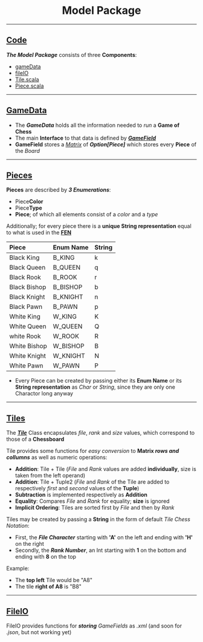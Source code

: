 <p align="center">
  
  <h1 align="center">Model Package</h3>
</p>

---

## [Code](../../controller/src/main/scala/de/htwg/se/chess/model)

**_The Model Package_** consists of three **Components**:

 - [gameData](../../controller/src/main/scala/de/htwg/se/chess/model/gameDataComponent)
 - [fileIO](../../persistence/src/main/scala/de/htwg/se/chess/persistence/fileIOComponent)
 - [Tile.scala](../../utils/src/main/scala/de/htwg/se/chess/util/data/Tile.scala)
 - [Piece.scala](../../utils/src/main/scala/de/htwg/se/chess/util/data/Piece.scala)

---

## [GameData](gamedata)

 - The **_GameData_** holds all the information needed to _run_ a **Game of Chess**
 - The main **Interface** to that data is defined by **_[GameField](../../controller/src/main/scala/de/htwg/se/chess/model/gameDataComponent/GameData.scala)_**
 - **GameField** stores a _[Matrix](../../utils/src/main/scala/de/htwg/se/chess/util/data/Matrix.scala)_ of **_Option\[Piece\]_** which stores every **Piece** of the _Board_

---

## [Pieces](https://www.chessprogramming.org/Pieces)

**Pieces** are described by **_3 Enumerations_**:

 - Piece**Color**
 - Piece**Type**
 - **Piece**; of which all elements consist of a _color_ and a _type_

Additionally; for every piece there is a **unique String representation** equal to what is used in the **[FEN](https://www.chessprogramming.org/Forsyth-Edwards_Notation)**

| **Piece** | **Enum Name** | **String** |
| :-------  | :--------  | :------  |
| Black King | B_KING | k |
| Black Queen | B_QUEEN | q |
| Black Rook | B_ROOK | r |
| Black Bishop | B_BISHOP | b |
| Black Knight | B_KNIGHT | n |
| Black Pawn | B_PAWN | p |
| White King | W_KING | K |
| White Queen | W_QUEEN | Q |
| white Rook | W_ROOK | R |
| White Bishop | W_BISHOP | B |
| White Knight | W_KNIGHT | N |
| White Pawn | W_PAWN | P |

 - Every Piece can be created by passing either its **Enum Name** or its **String representation** as _Char_ or _String_, since they are only one Charactor long anyway

---

## [Tiles](https://www.chessprogramming.org/Chessboard)

The **_[Tile](../../utils/src/main/scala/de/htwg/se/chess/util/data/Tile.scala)_** Class encapsulates _file_, _rank_ and _size_ values, which correspond to those of a **Chessboard**

Tile provides some functions for _easy conversion_ to **Matrix _rows and collumns_** as well as numeric operations:

 - **Addition**: Tile + Tile (_File_ and _Rank_ values are added **individually**, size is taken from the left operand)
 - **Addition**: Tile + Tuple2 (_File_ and _Rank_ of the Tile are added to respectively _first_ and _second_ values of the **Tuple**)
 - **Subtraction** is implemented respectively as **Addition**
 - **Equality**: Compares _File_ and _Rank_ for equality; **size** is ignored
 - **Implicit Ordering**: Tiles are sorted first by _File_ and then by _Rank_

Tiles may be created by passing a **String** in the form of default _Tile Chess Notation_:
 - First, the **_File Character_** starting with **'A'** on the left and ending with **'H'** on the right
 - Secondly, the **_Rank Number_**, an Int starting with **1** on the bottom and ending with **8** on the top

Example:
 - The **top left** Tile would be "A8"
 - The tile **right of A8** is "B8"

---

## [FileIO](../../persistence/src/main/scala/de/htwg/se/chess/persistence/fileIOComponent)

FileIO provides functions for **_storing_** _GameFields_ as _.xml_ (and soon for _.json_, but not working yet)

